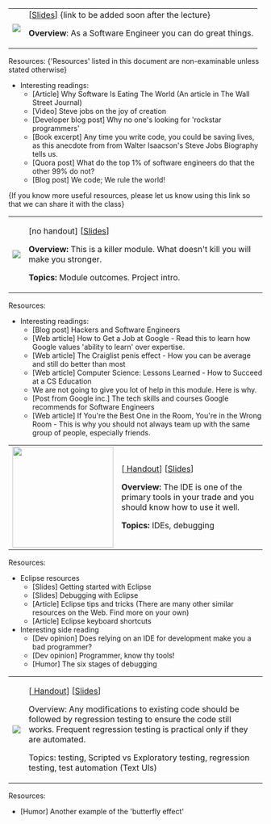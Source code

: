 <seg id="part1">

<table class="padded-borderless lecture-content-table">
  <tr>
    <td>
      <img src="../images/brooks.png">
    </td>
    <td>
  [<a target="_blank"  href="../files/slides/L1P1. Software Engineering Rocks.pptx">Slides</a>] <span class="dim">{link to be added soon after the lecture}</span>

  **Overview**: As a Software Engineer you can do great things.
    </td>
  </tr>
</table>

Resources: {'Resources' listed in this document are non-examinable unless stated otherwise}

* Interesting readings:
  * [Article] Why Software Is Eating The World (An article in The Wall Street Journal)
  * [Video] Steve jobs on the joy of creation
  * [Developer blog post] Why no one's looking for 'rockstar programmers'
  * [Book excerpt] Any time you write code, you could be saving lives, as this anecdote from from Walter Isaacson's Steve Jobs Biography tells us.
  * [Quora post] What do the top 1% of software engineers do that the other 99% do not?
  * [Blog post] We code; We rule the world!

{If you know more useful resources, please let us know using this link so that we can share it with the class}

</seg>

<seg id="detour">

<table class="padded-borderless lecture-content-table">
  <tr>
    <td>
      <img src="../images/fire.png">
    </td>
    <td>
      <p>
        [no handout]
        <!-- [Slides] -->
        [<a target="_blank" href="../files/slides/L1.D Introduction to CS2103.pptx">Slides</a>]
      </p>
      <div class="dim">
        <p>
          <strong>Overview:</strong> This is a killer module. What doesn't kill you will make you stronger.
        </p>
        <p>
          <strong>Topics:</strong> Module outcomes. Project intro.
        </p>
      </div>
    </td>
  </tr>
</table>

Resources:
* Interesting readings:
  * [Blog post] Hackers and Software Engineers
  * [Web article] How to Get a Job at Google - Read this to learn how Google values 'ability to learn' over expertise.
  * [Web article] The Craiglist penis effect - How you can be average and still do better than most
  * [Web article] Computer Science: Lessons Learned - How to Succeed at a CS Education
  * We are not going to give you lot of help in this module. Here is why.
  * [Post from Google inc.] The tech skills and courses Google recommends for Software Engineers
  * [Web article] If You're the Best One in the Room, You're in the Wrong Room - This is why you should not always team up with the same group of people, especially friends.
</seg>

<seg id="part2">

<table class="padded-borderless lecture-content-table">
  <tr>
    <td>
      <img src="../images/eclipse.png" width="200">
    </td>
    <td>
      <p>
        [<a href="http://www.comp.nus.edu.sg/~cs2103/AY1617S2/files/handouts/%5bL1P2%5d%20Prime%20Your%20Primary%20Weapon%20-%20Introducing%20IDEs.pdf" target="_blank">
        Handout</a>]
        <!-- [Slides] -->
        [<a target="_blank" href="../files/slides/L1P2. Prime Your Primary Weapon - Introducing IDEs.pptx">Slides</a>]
      </p>
      <div class="dim">
        <p>
          <strong>Overview:</strong> The <tooltip>IDE</tooltip> is one of the primary tools in your trade and you
          should know how to use it well.
        </p>
        <p>
          <strong>Topics:</strong> IDEs, debugging
        </p>
      </div>
    </td>
  </tr>
</table>

Resources:
* Eclipse resources
  * [Slides] Getting started with Eclipse
  * [Slides] Debugging with Eclipse
  * [Article] Eclipse tips and tricks (There are many other similar resources on the Web. Find more on your own)
  * [Article] Eclipse keyboard shortcuts
* Interesting side reading
  * [Dev opinion] Does relying on an IDE for development make you a bad programmer?
  * [Dev opinion] Programmer, know thy tools!
  * [Humor] The six stages of debugging
</seg>

<seg id="part3">
<table class="padded-borderless lecture-content-table">
  <tr>
    <td>
      <img src="../images/chaos.png">
    </td>
    <td>
      <p>
        [<a href="http://www.comp.nus.edu.sg/~cs2103/AY1617S2/files/handouts/%5bL1P3%5d%20Stop%20Butterflies%20from%20Causing%20Tornadoes%20-%20Preventing%20Regressions.pdf" target="_blank">
        Handout</a>]
        <!-- [Slides] -->
        [<a target="_blank" href="../files/slides/L1P3. Stop butterflies from causing tornadoes - preventing regressions.pptx">Slides</a>]
      </p>
      <div class="dim">
        <p>
          Overview: Any modifications to existing code should be followed by <tooltip>regression</tooltip>
          testing to ensure the code still works. Frequent regression testing is practical
          only if they are automated.
        </p>
        <p>
          Topics: testing, Scripted vs Exploratory testing, regression testing, test automation (Text UIs)
        </p>
      </div>
    </td>
  </tr>
</table>

Resources:
* [Humor] Another example of the 'butterfly effect'
</seg>
